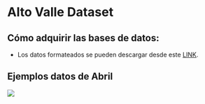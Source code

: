 # Alto Valle Dataset
## Cómo adquirir las bases de datos:
 - Los datos formateados se pueden descargar desde este [LINK](http://190.124.230.117/AVD/).

## Ejemplos datos de Abril

![](https://github.com/Seba-san/AltoValleDataset/abril.gif)

